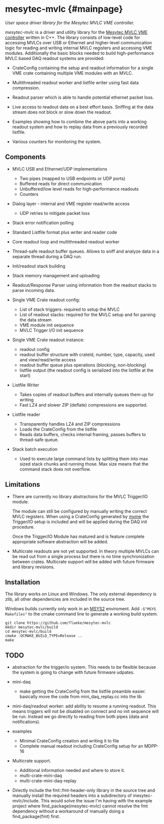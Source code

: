 mesytec-mvlc  {#mainpage}
=========================

*User space driver library for the Mesytec MVLC VME controller.*

*mesytec-mvlc* is a driver and utility library for the [Mesytec MVLC VME
controller](https://mesytec.com/products/nuclear-physics/MVLC.html) written in
C++. The library consists of low-level code for accessing MVLCs over USB or
Ethernet and higher-level communication logic for reading and writing internal
MVLC registers and accessing VME modules. Additionally the basic blocks needed
to build high-performance MVLC based DAQ readout systems are provided:

* CrateConfig containing the setup and readout information for a single VME
  crate containing multiple VME modules with an MVLC.

* Multithreaded readout worker and listfile writer using fast data compression.

* Readout parser which is able to handle potential ethernet packet loss.

* Live access to readout data on a best effort basis. Sniffing at the data
  stream does not block or slow down the readout.

* Examples showing how to combine the above parts into a working readout system
  and how to replay data from a previously recorded listfile.

* Various counters for monitoring the system.

Components
----------

* MVLC USB and Ethernet/UDP implementations
  - Two pipes (mapped to USB endpoints or UDP ports)
  - Buffered reads for direct communication
  - Unbuffered/low level reads for high-performance readouts
  - Counters

* Dialog layer - internal and VME register read/write access
  - UDP retries to mitigate packet loss

* Stack error notification polling
* Standard Listfile format plus writer and reader code
* Core readout loop and multithreaded readout worker
* Thread-safe readout buffer queues. Allows to sniff and analyze data in a
  separate thread during a DAQ run.
* Init/readout stack building
* Stack memory management and uploading
* Readout/Response Parser using information from the readout stacks to parse
  incoming data.

* Single VME Crate readout config:
  - List of stack triggers: required to setup the MVLC
  - List of readout stacks: required for the MVLC setup and for parsing the data stream
  - VME module init sequence
  - MVLC Trigger I/O init sequence

* Single VME Crate readout instance:
  - readout config
  - readout buffer structure with crateId, number, type, capacity, used and
    view/read/write access
  - readout buffer queue plus operations (blocking, non-blocking)
  - listfile output (the readout config is serialized into the listfile at the start)

* Listfile Writer
  - Takes copies of readout buffers and internally queues them up for writing
  - Fast LZ4 and slower ZIP (deflate) compressions are supported.

* Listfile reader
  - Transparently handles LZ4 and ZIP compressions
  - Loads the CrateConfig from the listfile
  - Reads data buffers, checks internal framing, passes buffers to thread-safe queue.

* Stack batch execution
  - Used to execute large command lists by splitting them into max sized stack
    chunks and running those. Max size means that the command stack does not
    overflow.

Limitations
-----------
* There are currently no library abstractions for the MVLC Trigger/IO module.

  The module can still be configured by manually writing the correct MVLC
  registers. When using a CrateConfig generated by
  [mvme](https://mesytec.com/downloads/mvme.html) the Trigger/IO setup is
  included and will be applied during the DAQ init procedure.

  Once the Trigger/IO Module has matured and is feature complete appropriate
  software abstraction will be added.

* Multicrate readouts are not yet supported. In theory multiple MVLCs can be
  read out from a single process but there is no time synchronization between
  crates. Multicrate support will be added with future firmware and library revisions.

Installation
------------
The library works on Linux and Windows. The only external dependency is zlib,
all other dependencies are included in the source tree.

Windows builds currently only work in an [MSYS2](https://www.msys2.org/)
enviroment. Add ``-G"MSYS Makefiles"`` to the cmake command line to generate a
working build system.

    git clone https://github.com/flueke/mesytec-mvlc
    mkdir mesytec-mvlc/build
    cd mesytec-mvlc/build
    cmake -DCMAKE_BUILD_TYPE=Release ..
    make

TODO
----
* abstraction for the trigger/io system. This needs to be flexible because the
  system is going to change with future firmware udpates.
* mini-daq
  - make getting the CrateConfig from the listfile preamble easier. basically
    move the code from mini_daq_replay.cc into the lib
* mini-daq/readout worker: add ability to resume a running readout. This means
  triggers will not be disabled on connect and no init sequence will be run.
  Instead we go directly to reading from both pipes (data and notifications).

* examples
  - Minimal CrateConfig creation and writing it to file
  - Complete manual readout including CrateConfig setup for an MDPP-16

* Multicrate support.
  - Additional information needed and where to store it.
  - multi-crate-mini-daq
  - multi-crate-mini-daq-replay

* Directly include the fmt::fmt-header-only library in the source tree and
  manually install the required headers into a subdirectory of
  mesytec-mvlc/include.
  This would solve the issue I'm having with the example project where
  find_package(mesytec-mvlc) cannot resolve the fmt dependency without a
  workaround of manually doing a find_package(fmt) first.
